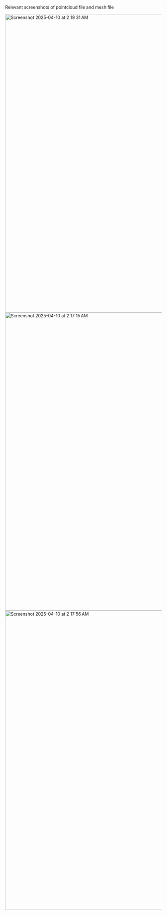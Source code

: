 Relevant screenshots of pointcloud file and mesh file


<img width="958" alt="Screenshot 2025-04-10 at 2 19 31 AM" src="https://github.com/user-attachments/assets/f44a103b-c32f-46fb-8181-344ff336351b" />
<img width="958" alt="Screenshot 2025-04-10 at 2 17 15 AM" src="https://github.com/user-attachments/assets/520e692c-6389-456b-9e5b-2dcc21575e78" />
<img width="961" alt="Screenshot 2025-04-10 at 2 17 56 AM" src="https://github.com/user-attachments/assets/b586404f-5666-42a3-aaf7-36d89f5b1441" />

